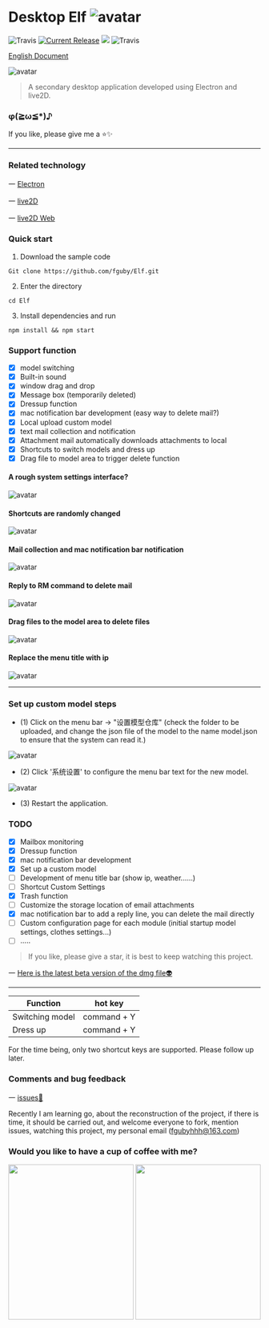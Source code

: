 # Desktop Elf ![avatar](app/img/xiaojingling.png)

![Travis](https://img.shields.io/badge/Electron-^4.1.4-important.svg)
<a href="https://github.com/fguby/Elf/releases"><img src="https://img.shields.io/github/release/fguby/Elf.svg?style=flat-square" alt="Current Release"></a>
[![](https://travis-ci.com/fguby/Elf.svg?branch=master)](https://travis-ci.org/fguby/Elf)
![Travis](https://img.shields.io/badge/live2D-2.1.0-ff69b4.svg?labelColor=blueviolet)

[English Document](https://github.com/fguby/Elf/blob/master/README-en.md "elf")

![avatar](app/img/yanshi1.gif)

> A secondary desktop application developed using Electron and live2D.

### φ(≧ω≦*)♪

If you like, please give me a ⭐️✨

---

### Related technology

一 [Electron](https://electronjs.org/ "electron")

一 [live2D](https://www.live2d.com/ja/ "live2D")

一 [live2D Web](https://github.com/fguby/live2D "live2D")

### Quick start

1. Download the sample code

```
Git clone https://github.com/fguby/Elf.git
```

2. Enter the directory

```
cd Elf
```

3. Install dependencies and run

```
npm install && npm start
```

### Support function

- [x] model switching
- [x] Built-in sound
- [x] window drag and drop
- [x] Message box (temporarily deleted)
- [x] Dressup function
- [x] mac notification bar development (easy way to delete mail?)
- [x] Local upload custom model
- [x] text mail collection and notification
- [x] Attachment mail automatically downloads attachments to local
- [x] Shortcuts to switch models and dress up
- [x] Drag file to model area to trigger delete function

#### A rough system settings interface?

![avatar](app/img/system.jpg)

#### Shortcuts are randomly changed

![avatar](app/img/huanzhuang.gif)

#### Mail collection and mac notification bar notification

![avatar](app/img/email.gif)

#### Reply to RM command to delete mail

![avatar](app/img/email111.gif)

#### Drag files to the model area to delete files

![avatar](app/img/lajitong1.gif)

#### Replace the menu title with ip

![avatar](app/img/ip.gif)

---

### Set up custom model steps

- (1) Click on the menu bar -> "设置模型仓库" (check the folder to be uploaded, and change the json file of the model to the name model.json to ensure that the system can read it.)

![avatar](app/img/shangchuan1.jpg)

- (2) Click '系统设置' to configure the menu bar text for the new model.

![avatar](app/img/shangchuan2.jpg)

- (3) Restart the application.

### TODO

- [x] Mailbox monitoring
- [x] Dressup function
- [x] mac notification bar development
- [x] Set up a custom model
- [ ] Development of menu title bar (show ip, weather......)
- [ ] Shortcut Custom Settings
- [x] Trash function
- [ ] Customize the storage location of email attachments
- [x] mac notification bar to add a reply line, you can delete the mail directly
- [ ] Custom configuration page for each module (initial startup model settings, clothes settings...)
- [ ] .....

> If you like, please give a star, it is best to keep watching this project.

一 [Here is the latest beta version of the dmg file:alien:](https://github.com/fguby/Elf/releases/tag/v1.0.0/ "Elf")

---

Function | hot key
--- | ---
Switching model | command + Y
Dress up | command + Y

For the time being, only two shortcut keys are supported. Please follow up later.

### Comments and bug feedback

一 [issues:speech_balloon:](https://github.com/fguby/Elf/issues "welcome")

Recently I am learning go, about the reconstruction of the project, if there is time, it should be carried out, and welcome everyone to fork, mention issues, watching this project, my personal email (fgubyhhh@163.com)

### Would you like to have a cup of coffee with me?

<img src="app/img/wechat.jpg" width="250" height="310">
<img src="app/img/zhifubao.jpg" width="250" height="310">
